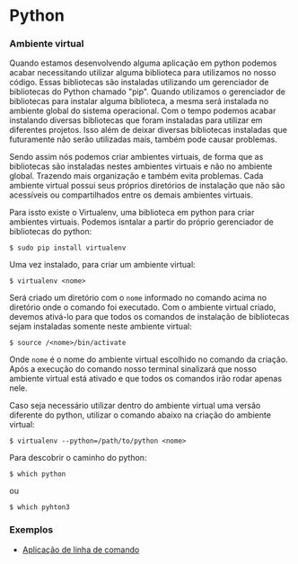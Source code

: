 # Python

### Ambiente virtual

Quando estamos desenvolvendo alguma aplicação em python podemos acabar necessitando utilizar alguma biblioteca para utilizamos no nosso código. Essas bibliotecas são instaladas utilizando um gerenciador de bibliotecas do Python chamado "pip". Quando utilizamos o gerenciador de bibliotecas para instalar alguma biblioteca, a mesma será instalada no ambiente global do sistema operacional. Com o tempo podemos acabar instalando diversas bibliotecas que foram instaladas para utilizar em diferentes projetos. Isso além de deixar diversas bibliotecas instaladas que futuramente não serão utilizadas mais, também pode causar problemas. 

Sendo assim nós podemos criar ambientes virtuais, de forma que as bibliotecas são instaladas nestes ambientes virtuais e não no ambiente global. Trazendo mais organização e também evita problemas. Cada ambiente virtual possui seus próprios diretórios de instalação que não são acessíveis ou compartilhados entre os demais ambientes virtuais.

Para issto existe o Virtualenv, uma biblioteca em python para criar ambientes virtuais. Podemos isntalar a partir do próprio gerenciador de bibliotecas do python:

```
$ sudo pip install virtualenv
```

Uma vez instalado, para criar um ambiente virtual:

```
$ virtualenv <nome>
```

Será criado um diretório com  o `nome` informado no comando acima no diretório onde o comando foi executado. Com o ambiente virtual criado, devemos ativá-lo para que todos os comandos de instalação de bibliotecas sejam instaladas somente neste ambiente virtual:

```
$ source /<nome>/bin/activate
```

Onde `nome` é o nome do ambiente virtual escolhido no comando da criação. Após a execução do comando nosso terminal sinalizará que nosso ambiente virtual está ativado e que todos os comandos irão rodar apenas nele.

Caso seja necessário utilizar dentro do ambiente virtual uma versão diferente do python, utilizar o comando abaixo na criação do ambiente virtual:

```
$ virtualenv --python=/path/to/python <nome>
```

Para descobrir o caminho do python:

```
$ which python 
```

ou

```
$ which pyhton3
``` 

 ### Exemplos
   - [Aplicação de linha de comando](/pontopy)
